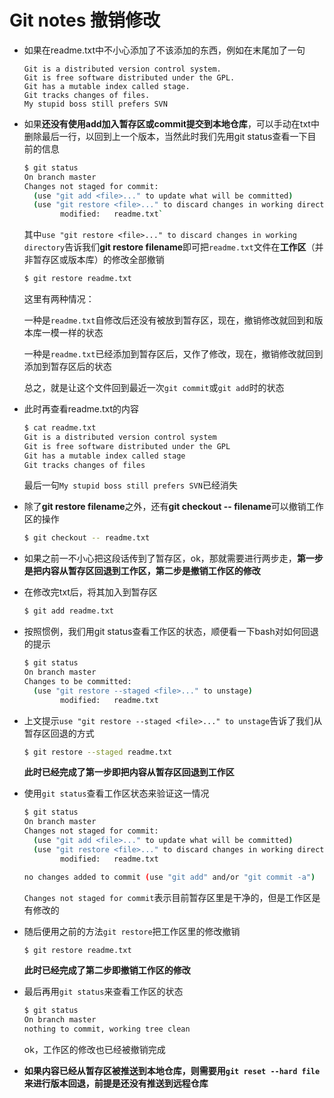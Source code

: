 # Git notes 撤销修改

* 如果在readme.txt中不小心添加了不该添加的东西，例如在末尾加了一句

  ```
  Git is a distributed version control system.
  Git is free software distributed under the GPL.
  Git has a mutable index called stage.
  Git tracks changes of files.
  My stupid boss still prefers SVN
  ```

* 如果**还没有使用add加入暂存区或commit提交到本地仓库**，可以手动在txt中删除最后一行，以回到上一个版本，当然此时我们先用git status查看一下目前的信息

  ~~~bash
  $ git status
  On branch master
  Changes not staged for commit:
    (use "git add <file>..." to update what will be committed)
    (use "git restore <file>..." to discard changes in working directory)
          modified:   readme.txt`
  ~~~

  其中`use "git restore <file>..." to discard changes in working directory`告诉我们**git restore filename**即可把`readme.txt`文件在**工作区**（并非暂存区或版本库）的修改全部撤销

  ~~~bash
  $ git restore readme.txt
  ~~~

  这里有两种情况：

  一种是`readme.txt`自修改后还没有被放到暂存区，现在，撤销修改就回到和版本库一模一样的状态

  一种是`readme.txt`已经添加到暂存区后，又作了修改，现在，撤销修改就回到添加到暂存区后的状态

  总之，就是让这个文件回到最近一次`git commit`或`git add`时的状态

* 此时再查看readme.txt的内容

  ~~~bash
  $ cat readme.txt
  Git is a distributed version control system
  Git is free software distributed under the GPL
  Git has a mutable index called stage
  Git tracks changes of files
  ~~~

  最后一句`My stupid boss still prefers SVN`已经消失
  
* 除了**git restore filename**之外，还有**git checkout -- filename**可以撤销工作区的操作

  ~~~bash
  $ git checkout -- readme.txt
  ~~~

  

* 如果之前一不小心把这段话传到了暂存区，ok，那就需要进行两步走，**第一步是把内容从暂存区回退到工作区，第二步是撤销工作区的修改**

* 在修改完txt后，将其加入到暂存区

  ~~~bash
  $ git add readme.txt
  ~~~

* 按照惯例，我们用git status查看工作区的状态，顺便看一下bash对如何回退的提示

  ~~~bash
  $ git status
  On branch master
  Changes to be committed:
    (use "git restore --staged <file>..." to unstage)
          modified:   readme.txt
  ~~~

* 上文提示`use "git restore --staged <file>..." to unstage`告诉了我们从暂存区回退的方式

  ~~~bash
  $ git restore --staged readme.txt
  ~~~

  **此时已经完成了第一步即把内容从暂存区回退到工作区**

* 使用`git status`查看工作区状态来验证这一情况

  ~~~bash
  $ git status
  On branch master
  Changes not staged for commit:
    (use "git add <file>..." to update what will be committed)
    (use "git restore <file>..." to discard changes in working directory)
          modified:   readme.txt
  
  no changes added to commit (use "git add" and/or "git commit -a")
  ~~~

  `Changes not staged for commit`表示目前暂存区里是干净的，但是工作区是有修改的

* 随后便用之前的方法`git restore`把工作区里的修改撤销

  ~~~bash
  $ git restore readme.txt
  ~~~

  **此时已经完成了第二步即撤销工作区的修改**

* 最后再用`git status`来查看工作区的状态

  ~~~bash
  $ git status
  On branch master
  nothing to commit, working tree clean
  ~~~

  ok，工作区的修改也已经被撤销完成

* **如果内容已经从暂存区被推送到本地仓库，则需要用`git reset --hard file`来进行版本回退，前提是还没有推送到远程仓库**

